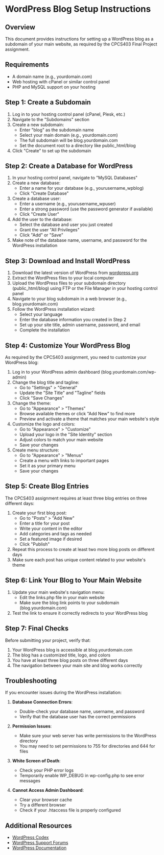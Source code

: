 # WordPress Blog Setup Instructions

## Overview
This document provides instructions for setting up a WordPress blog as a subdomain of your main website, as required by the CPCS403 Final Project assignment.

## Requirements
- A domain name (e.g., yourdomain.com)
- Web hosting with cPanel or similar control panel
- PHP and MySQL support on your hosting

## Step 1: Create a Subdomain

1. Log in to your hosting control panel (cPanel, Plesk, etc.)
2. Navigate to the "Subdomains" section
3. Create a new subdomain:
   - Enter "blog" as the subdomain name
   - Select your main domain (e.g., yourdomain.com)
   - The full subdomain will be blog.yourdomain.com
   - Set the document root to a directory like public_html/blog
4. Click "Create" to set up the subdomain

## Step 2: Create a Database for WordPress

1. In your hosting control panel, navigate to "MySQL Databases"
2. Create a new database:
   - Enter a name for your database (e.g., yourusername_wpblog)
   - Click "Create Database"
3. Create a database user:
   - Enter a username (e.g., yourusername_wpuser)
   - Enter a strong password (use the password generator if available)
   - Click "Create User"
4. Add the user to the database:
   - Select the database and user you just created
   - Grant the user "All Privileges"
   - Click "Add" or "Save"
5. Make note of the database name, username, and password for the WordPress installation

## Step 3: Download and Install WordPress

1. Download the latest version of WordPress from [wordpress.org](https://wordpress.org/download/)
2. Extract the WordPress files to your local computer
3. Upload the WordPress files to your subdomain directory (public_html/blog) using FTP or the File Manager in your hosting control panel
4. Navigate to your blog subdomain in a web browser (e.g., blog.yourdomain.com)
5. Follow the WordPress installation wizard:
   - Select your language
   - Enter the database information you created in Step 2
   - Set up your site title, admin username, password, and email
   - Complete the installation

## Step 4: Customize Your WordPress Blog

As required by the CPCS403 assignment, you need to customize your WordPress blog:

1. Log in to your WordPress admin dashboard (blog.yourdomain.com/wp-admin)
2. Change the blog title and tagline:
   - Go to "Settings" > "General"
   - Update the "Site Title" and "Tagline" fields
   - Click "Save Changes"
3. Change the theme:
   - Go to "Appearance" > "Themes"
   - Browse available themes or click "Add New" to find more
   - Preview and activate a theme that matches your main website's style
4. Customize the logo and colors:
   - Go to "Appearance" > "Customize"
   - Upload your logo in the "Site Identity" section
   - Adjust colors to match your main website
   - Save your changes
5. Create menu structure:
   - Go to "Appearance" > "Menus"
   - Create a menu with links to important pages
   - Set it as your primary menu
   - Save your changes

## Step 5: Create Blog Entries

The CPCS403 assignment requires at least three blog entries on three different days:

1. Create your first blog post:
   - Go to "Posts" > "Add New"
   - Enter a title for your post
   - Write your content in the editor
   - Add categories and tags as needed
   - Set a featured image if desired
   - Click "Publish"
2. Repeat this process to create at least two more blog posts on different days
3. Make sure each post has unique content related to your website's theme

## Step 6: Link Your Blog to Your Main Website

1. Update your main website's navigation menu:
   - Edit the links.php file in your main website
   - Make sure the blog link points to your subdomain (blog.yourdomain.com)
2. Test the link to ensure it correctly redirects to your WordPress blog

## Step 7: Final Checks

Before submitting your project, verify that:

1. Your WordPress blog is accessible at blog.yourdomain.com
2. The blog has a customized title, logo, and colors
3. You have at least three blog posts on three different days
4. The navigation between your main site and blog works correctly

## Troubleshooting

If you encounter issues during the WordPress installation:

1. **Database Connection Errors**:
   - Double-check your database name, username, and password
   - Verify that the database user has the correct permissions

2. **Permission Issues**:
   - Make sure your web server has write permissions to the WordPress directory
   - You may need to set permissions to 755 for directories and 644 for files

3. **White Screen of Death**:
   - Check your PHP error logs
   - Temporarily enable WP_DEBUG in wp-config.php to see error messages

4. **Cannot Access Admin Dashboard**:
   - Clear your browser cache
   - Try a different browser
   - Check if your .htaccess file is properly configured

## Additional Resources

- [WordPress Codex](https://codex.wordpress.org/)
- [WordPress Support Forums](https://wordpress.org/support/forums/)
- [WordPress Documentation](https://wordpress.org/documentation/)
